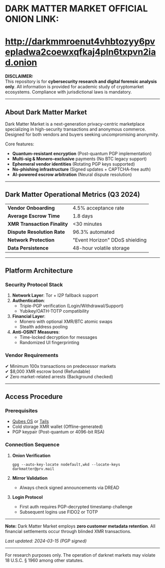 # DARK MATTER MARKET OFFICIAL ONION LINK:  
# http://darkmmroenut4vhbtozyy6pvepladwa2coewxqfkaj4pln6txpvn2iad.onion

**DISCLAIMER:**  
This repository is for **cybersecurity research and digital forensic analysis only**. All information is provided for academic study of cryptomarket ecosystems. Compliance with jurisdictional laws is mandatory.  

---  

## About Dark Matter Market  

Dark Matter Market is a next-generation privacy-centric marketplace specializing in high-security transactions and anonymous commerce. Designed for both vendors and buyers seeking uncompromising anonymity.  

Core features:  
- **Quantum-resistant encryption** (Post-quantum PGP implementation)  
- **Multi-sig & Monero-exclusive** payments (No BTC legacy support)  
- **Ephemeral vendor identities** (Rotating PGP keys supported)  
- **No-phishing infrastructure** (Signed updates + CAPTCHA-free auth)  
- **AI-powered escrow arbitration** (Neural dispute resolution)  

---  

## Dark Matter Operational Metrics (Q3 2024)  

|||  
|---|---|  
| **Vendor Onboarding** | 4.5% acceptance rate |  
| **Average Escrow Time** | 1.8 days |  
| **XMR Transaction Finality** | <30 minutes |  
| **Dispute Resolution Rate** | 96.3% automated |  
| **Network Protection** | "Event Horizon" DDoS shielding |  
| **Data Persistence** | 48-hour volatile storage |  

---  

## Platform Architecture  

### Security Protocol Stack  
1. **Network Layer**: Tor + I2P fallback support  
2. **Authentication**:  
   - Triple-PGP verification (Login/Withdrawal/Support)  
   - Yubikey/OATH-TOTP compatibility  
3. **Financial Layer**:  
   - Monero with optional XMR/BTC atomic swaps  
   - Stealth address pooling  
4. **Anti-OSINT Measures**:  
   - Time-locked decryption for messages  
   - Randomized UI fingerprinting  

### Vendor Requirements  
✔ Minimum 100x transactions on predecessor markets  
✔ $8,000 XMR escrow bond (Refundable)  
✔ Zero market-related arrests (Background checked)  

---  

## Access Procedure  

### Prerequisites  
- [Qubes OS](https://www.qubes-os.org) or [Tails](https://tails.boum.org)  
- Cold storage XMR wallet (Offline-generated)  
- PGP keypair (Post-quantum or 4096-bit RSA)  

### Connection Sequence  
1. **Onion Verification**  
   ```  
   gpg --auto-key-locate nodefault,wkd --locate-keys darkmatter@prv.mail  
   ```  
2. **Mirror Validation**  
   - Always check signed announcements via DREAD  

3. **Login Protocol**  
   - First auth requires PGP-decrypted timestamp challenge  
   - Subsequent logins use FIDO2 or TOTP  

---  

**Note:** Dark Matter Market employs **zero customer metadata retention**. All financial settlements occur through blinded XMR transactions.  

*Last updated: 2024-03-15 (PGP signed)*  

---  

For research purposes only. The operation of darknet markets may violate 18 U.S.C. § 1960 among other statutes.
